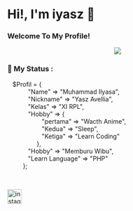 <h1>
  Hi!, I'm iyasz 👋
</h1>
<h3>
   Welcome To My Profile!
</h3>
<p>
</p>

<p align="center">
  <img src="https://scontent.fcgk29-1.fna.fbcdn.net/v/t1.6435-9/185781274_280256167144274_8448850707243233861_n.jpg?_nc_cat=110&ccb=1-7&_nc_sid=b9115d&_nc_ohc=SPA8be0wv7QAX8Di6eg&tn=63EyFUSPvKdeRE3b&_nc_ht=scontent.fcgk29-1.fna&oh=00_AT8HgOCukb2AgTCaxAQcIuT0cAoA4ngXfDSBBg47TwwdBQ&oe=631770CD">
</p>

### 💬 My Status :

<p>
  &nbsp;&nbsp;&nbsp;$Profil = {
        <br>
        &nbsp;&nbsp;&nbsp;&nbsp;&nbsp;&nbsp;&nbsp;&nbsp;&nbsp;&nbsp;&nbsp;&nbsp;"Name"    => "Muhammad Ilyasa",
        <br>
        &nbsp;&nbsp;&nbsp;&nbsp;&nbsp;&nbsp;&nbsp;&nbsp;&nbsp;&nbsp;&nbsp;&nbsp;"Nickname"    => "Yasz Avellia",
        <br>
        &nbsp;&nbsp;&nbsp;&nbsp;&nbsp;&nbsp;&nbsp;&nbsp;&nbsp;&nbsp;&nbsp;&nbsp;"Kelas"   => "XI RPL",
        <br>
        &nbsp;&nbsp;&nbsp;&nbsp;&nbsp;&nbsp;&nbsp;&nbsp;&nbsp;&nbsp;&nbsp;&nbsp;"Hobby"   => { 
                     <br>&nbsp;&nbsp;&nbsp;&nbsp;&nbsp;&nbsp;&nbsp;&nbsp;&nbsp;&nbsp;&nbsp;&nbsp;&nbsp;&nbsp;&nbsp;&nbsp;&nbsp;&nbsp;&nbsp;&nbsp;"pertama"  => "Wacth Anime",
                     <br>&nbsp;&nbsp;&nbsp;&nbsp;&nbsp;&nbsp;&nbsp;&nbsp;&nbsp;&nbsp;&nbsp;&nbsp;&nbsp;&nbsp;&nbsp;&nbsp;&nbsp;&nbsp;&nbsp;&nbsp;"Kedua"    => "Sleep",
                     <br>&nbsp;&nbsp;&nbsp;&nbsp;&nbsp;&nbsp;&nbsp;&nbsp;&nbsp;&nbsp;&nbsp;&nbsp;&nbsp;&nbsp;&nbsp;&nbsp;&nbsp;&nbsp;&nbsp;&nbsp;"Ketiga"   => "Learn Coding"
                     <br>&nbsp;&nbsp;&nbsp;&nbsp;&nbsp;&nbsp;&nbsp;&nbsp;&nbsp;&nbsp;&nbsp;&nbsp;&nbsp;&nbsp;&nbsp;&nbsp;&nbsp;},
  <br>
        &nbsp;&nbsp;&nbsp;&nbsp;&nbsp;&nbsp;&nbsp;&nbsp;&nbsp;&nbsp;&nbsp;&nbsp;"Hobby"   => "Memburu Wibu",
  <br>    
        &nbsp;&nbsp;&nbsp;&nbsp;&nbsp;&nbsp;&nbsp;&nbsp;&nbsp;&nbsp;&nbsp;&nbsp;"Learn Language"   => "PHP"
  <br>
    &nbsp;&nbsp;&nbsp;&nbsp;&nbsp;&nbsp;&nbsp;&nbsp;&nbsp;};
  
</p>

<br>

 [<img src='https://cdn.jsdelivr.net/npm/simple-icons@3.0.1/icons/instagram.svg' alt='instagram' height='33'>](https://www.instagram.com/yaszavellia/)   
